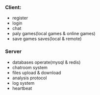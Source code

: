 ### Client:
- register
- login
- chat
- paly games(local games & online games)
- save games saves(local & remote)

### Server
- databases operate(mysql & redis)
- chatroom system
- files upload & download
- analysis protocol
- log system
- heartbeat